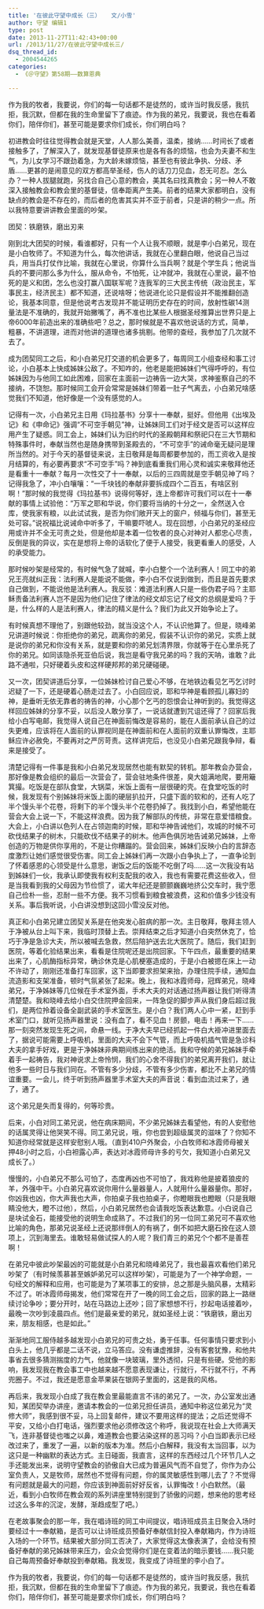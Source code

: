```yaml
---
title: '在彼此守望中成长（三）   文/小雪'
author: 守望 编辑1
type: post
date: 2013-11-27T11:42:43+00:00
url: /2013/11/27/在彼此守望中成长三/
dsq_thread_id:
  - 2004544265
categories:
  - 《＠守望》第58期——数算恩典

---
```

作为我的牧者，我要说，你们的每一句话都不是徒然的，<wbr />或许当时我反感，我抗拒，我沉默，但都在我的生命里留下了痕迹。<wbr />作为我的弟兄，我要说，我也在看着你们，陪伴你们，<wbr />甚至可能是要求你们成长，你们明白吗？

<!--more-->

初进教会时往往觉得教会就是天堂，人人那么美善，温柔，接纳……时间长了或者接触多了，了解深入了，就发现基督徒原来也是各有各的烦恼，也会为夫妻不和生气，为儿女学习不跟劲着急，为大龄未嫁烦恼，甚至也有彼此争执、分歧、矛盾……更甚的是闹意见的双方都高举圣经，伤人的话刀刀见血，忍无可忍。怎么办？一种人拔腿就跑，另找合自己心意的教会，美其名曰找真教会；另一种人不敢深入接触教会和教会里的基督徒，信奉距离产生美。前者的结果大家都明白，没有缺点的教会是不存在的，而后者的危害其实并不亚于前者，只是讲的稍少一点。所以我特意要讲讲教会里面的吵架。

团契：铁磨铁，磨出刃来

刚到北大团契的时候，看谁都好，只有一个人让我不顺眼，就是李小白弟兄，现在是小白牧师了。不知道为什么，每次他讲话，我就在心里翻白眼，他说自己当过兵，用当兵打仗作比喻，我就在心里说，你算什么当兵啊？就是个学生兵；他说当兵的不要问那么多为什么，服从命令，不怕死，让冲就冲，我就在心里说，最不怕死的是义和团，怎么也没打赢八国联军呢？连我军的三大民主传统（政治民主，军事民主，经济民主）都不知道，还说啥呀；他说进化论只是假设并不能推翻创造论，我基本同意，但是他说考古发现并不能证明历史存在的时间，放射性碳14测量法是不准确的，我就开始撇嘴了，再不准也比某些人根据圣经推算出世界只是上帝6000年前造出来的准确些吧？总之，那时候就是不喜欢他说话的方式，简单，粗暴，不讲道理，进而对他讲的道理也诸多挑剔。他带的查经，我参加了几次就不去了。
  
成为团契同工之后，和小白弟兄打交道的机会更多了，每周同工小组查经和事工讨论，小白基本上快成姊妹公敌了。不知咋的，他老是能把姊妹们气得呼呼的，有位姊妹因为与他同工如此困难，回家在主面前一边祷告一边大哭，求神鉴察自己的不接纳，不饶恕。那时候同工会开会常常是姊妹们带着一肚子气离去，小白弟兄啥感觉我们不知道，他好像是一个没有感觉的人。
  
记得有一次，小白弟兄主日用《玛拉基书》分享十一奉献，挺好。但他用《出埃及记》和《申命记》强调“不可空手朝见”神，让姊妹同工们对于经文是否可以这样应用产生了疑惑。同工会上，姊妹们认为旧约时代的圣殿朝拜和祭祀只在三大节期和特殊事件时，奉献当然也是随身携带到圣殿去的，“不可空手”的诫命毫无疑问是理所当然的。对于今天的基督徒来说，主日敬拜是每周都要参加的，而工资收入是按月结算的，有必要再要求“不可空手”吗？神到底看重我们用心灵和诚实来敬拜他还是看重十一奉献？每月一次性交了十一奉献，以后的三四周就是空手朝见神了吗？记得我急了，冲小白嚷嚷：“一千块钱的奉献非要拆成四个二百五，有啥区别啊！”那时候的我觉得《玛拉基书》说得何等好，连上帝都许可我们可以在十一奉献的事情上试验他：“万军之耶和华说，你们要将当纳的十分之一，全然送入仓库，使我家有粮，以此试试我，是否为你们敞开天上的窗户，倾福与你们，甚至无处可容。”说祝福比说诫命中听多了，干嘛要吓唬人。现在回想，小白弟兄的圣经应用或许并不全无可责之处，但是他却是本着一位牧者的良心对神对人都忠心尽责，反倒是我的异议，实在是想将上帝的话软化了便于人接受，我更看重人的感受，人的承受能力。
  
那时候吵架是经常的，有时候气急了就喊，李小白整个一个法利赛人！同工中的弟兄王亮就纠正我：法利赛人是能说不能做，李小白不仅说到做到，而且是首先要求自己做到，不能说他是法利赛人。我反驳：难道法利赛人只是一些伪君子吗？主耶稣责备法利赛人岂不是因为他们记住了律法的经文却忘记了经文的总纲是爱吗？于是，什么样的人是法利赛人，律法的精义是什么？我们为此又开始争论上了。
  
有时候真想不理他了，别跟他较劲，就当没这个人，不认识他算了。但是，晓峰弟兄讲道时候说：你拒绝你的弟兄，疏离你的弟兄，假装不认识你的弟兄，实质上就是说你的弟兄和你没有关系，就是要和你的弟兄划清界限，你就等于在心里杀死了你的弟兄。如同该隐杀死亚伯后说，我岂是看守我兄弟的吗？我的天呐，谁敢？此路不通啦，只好硬着头皮和这样硬邦邦的弟兄硬碰硬。
  
又一次，团契讲道后分享，一位姊妹检讨自己爱心不够，在地铁边看见乞丐乞讨时迟疑了一下，还是硬着心肠走过去了。小白回应说，耶和华神是看顾孤儿寡妇的神，是垂听无依无靠者的祷告的神，小心那个乞丐的怨恨会让神听到的。我觉得这样回应姊妹的分享不妥，以后没人敢分享了，一说话就遭到咒诅还得了？回家后我给小白写电邮，我觉得人说自己在神面前悔改是容易的，能在人面前承认自己的过失更难，应该将在人面前的认罪视同是在神面前和在人面前的双重认罪悔改，主耶稣应许必赦免，不要再对之严厉苛责。这样讲完后，也没见小白弟兄跟我争辩，看来是接受了。
  
清楚记得有一件事是我和小白弟兄发现居然也能有默契的转机。那年教会办营会，那好像是教会组织的最后一次营会了，营会驻地条件很差，臭大姐满地爬，要用簸箕撮。吃饭是在部队食堂，大锅菜，米饭上面有一层很硬的壳。在食堂吃饭的时候，我发现有个别姊妹将米饭上面的硬层扒拉开，只盛下面的软和的，还有人吃了半个馒头半个花卷，将剩下的半个馒头半个花卷扔掉了。我找到小白，希望他能在营会大会上说一下，不能这样浪费。因为我了解部队的传统，非常在意爱惜粮食。大会上，小白讲以色列人在占领迦南的时候，耶和华神告诫他们，攻城的时候不可砍伐结果子的树木，只能砍伐不结果子的树木。他声色俱厉地告诫弟兄姊妹，上帝创造的万物是供你享用的，不是让你糟蹋的。营会回来，姊妹们反映小白的言辞态度激烈让她们感觉很受伤害。同工会上姊妹们再一次跟小白争执上了，一直争论到了怀着感恩的心领受是什么意思，谢饭之后的饭能不吃倒了吗……这一次我没有站到姊妹们一伙，我承认即使我有权利支配我的收入，我也有需要花费这些收入，但是当我看到我的父母因为节俭惯了，诺大年纪还是颤颤巍巍地挤公交车时，我宁愿自己俭朴一些，忍耐一些不方便。我不习惯看到粮食被浪费，这和价值多少钱没有关系。事后我听说，小白讲没想到这回小雪没反对他。
  
真正和小白弟兄建立团契关系是在他突发心脏病的那一次。主日敬拜，敬拜主领人于净被从台上叫下来，我临时顶替上去。崇拜结束之后才知道小白突然休克了，恰巧于净是急诊大夫，所以被喊去急救，然后陪护送去北大医院了。随后，我们赶到医院，等着化验结果出来，看看是住院呢还是出院回家。下午四点，最重要的结果出来了，心肌酶指标异常，确诊休克是心肌梗塞造成的，于是小白被摁在床上一动不许动了，刚刚还准备打车回家，这下当即要求担架来抬，办理住院手续，通知血流造影和支架准备，顿时气氛紧张了起来。晚上，我和冰霞师母，冠辉弟兄，晓峰弟兄，于净姊妹等几位候在手术室外面，手术大夫的对话通过扬声器让我们听得清清楚楚。我和晓峰去给小白交住院押金回来，一阵急促的脚步声从我们身后超过我们，是两位拎着设备全副武装的手术室医生。是小白？我们两人心中一紧，赶到手术室门口，就听见扬声器里说：没有血了，看不见血！房颤，电击！再来一下……那一刻突然发现生死之间，命悬一线。于净大夫早已经抓起一件白大褂冲进里面去了，据说可能需要上呼吸机，里面的大夫不会下气管，而上呼吸机插气管是急诊科大夫的拿手好戏，更是于净姊妹非典期间练出来的绝活。我和守候的弟兄姊妹手牵着手一起祷告，我对神说求上帝怜悯，我们的心舍不得我们的弟兄离开我们，就让他多一些时日与我们同在。不管有多少分歧，不管有多少伤害，都比不上弟兄的情谊重要。一会儿，终于听到扬声器里手术室大夫的声音说：看到血流过来了，通了，通了。
  
这个弟兄是失而复得的，何等珍贵。
  
后来，小白对同工弟兄说，他在病床期间，不少弟兄姊妹去看望他，有的人安慰他的话属灵得让他哭笑不得。同工弟兄说，哦，你也尝到超级属灵的滋味了？你知不知道你经常就是这样安慰别人哦。（直到410户外聚会，小白牧师和冰霞师母被关押48小时之后，小白袒露心声，表达对冰霞师母许多的亏欠，我知道小白弟兄又成长了。）
  
慢慢的，小白弟兄不那么可怕了，态度再凶也不可怕了，我戏称他是披着狼皮的羊，外强中干。小白弟兄喜欢说你用什么量器量人，人就用什么量器量你。那好，你凶我也凶，你大声我也大声，你拍桌子我也拍桌子，你瞪眼我也瞪眼（只是我眼睛没他大，瞪不过他），然后，小白弟兄居然也会请我吃饭表达歉意。小白说自己是块试金石，能接受他的说明生命成熟了。不过我们的另一位同工弟兄可不喜欢他比喻的角色，那弟兄说圣经上还说那绊倒人的有祸了，倒不如把大磨石拴在这人颈项上，沉到海里去。谁敢轻易做试探人的人呢？我们青三的弟兄个个都不是善茬啊！
  
在弟兄中彼此吵架最凶的可能就是小白弟兄和晓峰弟兄了，我也最喜欢看他们弟兄吵架了（有时候羡慕甚至嫉妒弟兄可以这样吵架），可能是为了一个神学命题，一句经文的解释和应用，也可能是为了某项事工的安排，总之那是头脑风暴，太精彩不过了。听冰霞师母揭发，他们常常在开了一晚的同工会之后，回家的路上一路继续讨论争吵；要分开时，站在马路边上还吵；回了家想想不行，抄起电话接着吵，最晚一次吵到凌晨四点。他们是最亲爱的弟兄，就如圣经上说：“铁磨铁，磨出刃来，朋友相感，也是如此。”
  
渐渐地同工服侍越多越发现小白弟兄的可贵之处，勇于任事。任何事情只要求到小白头上，他几乎都是二话不说，立马答应。没有谦虚推辞，没有客套犹豫，和他共事省去很多猜测揣度的力气，他就像一块玻璃，里外透彻，只是有些硬。受他的影响，我发现我在教会事工中也越来越不愿意表现谦让，行就行，不行就不行，不再兜圈子。不过，我还是愿意金苹果装在银网子里面的，这是我的风格。
  
再后来，我发现小白成了我在教会里最能直言不讳的弟兄了。一次，办公室发出通知，某团契举办讲座，邀请本教会的一位弟兄担任讲员，通知中称这位弟兄为“灵修大师”，我感到很不妥，马上回复邮件，建议不要用这样的提法；之后还觉得不平安，又给小白打电话，强烈要求他必须修改这个称呼，我说现在社会上大师满天飞，连非基督徒也嗤之以鼻，难道教会也要沾染这样的恶习吗？小白当即表示已经改过来了，重发了一遍，以新的版本为准。然后小白解释，我没有太当回事，以为这只是一种幽默的表达方式。主日碰面，我直言，这样的东西经过几个环节几人之手还能发出来，说明守望教会的骄傲自大已成为普遍风气而不自觉了，你作为办公室负责人，又是牧师，居然也不觉得有问题，你的属灵敏感性到哪儿去了？不觉得有问题就是最大的问题，你应该到神面前好好反省，认罪悔改！小白默然。（最近，看到小白牧师在教会观的系列讲座里特别提到了骄傲的问题，想来他的思考经过这么多年的沉淀，发酵，渐趋成型了吧。）
  
在老故事聚会的那一年，我在唱诗班的同工中间提议，唱诗班成员主日聚会入场时要经过十一奉献箱，是否可以让诗班成员预备好奉献信封投入奉献箱内，作为诗班入场的一个环节。结果被大部分同工否决了，大家觉得这太像表演了，会给没有预备好奉献的弟兄姊妹带来压力，会众会觉得你们是在变着法的暗示要钱……我只能自己每周预备好奉献投到奉献箱。我发现，我变成了诗班里的李小白了。
  
作为我的牧者，我要说，你们的每一句话都不是徒然的，或许当时我反感，我抗拒，我沉默，但都在我的生命里留下了痕迹。作为我的弟兄，我要说，我也在看着你们，陪伴你们，甚至可能是要求你们成长，你们明白吗？